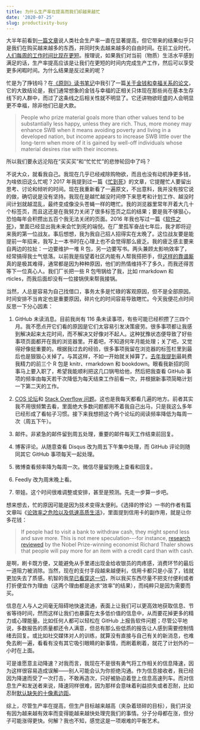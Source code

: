 ```yaml
---
title: 为什么生产率在提高而我们却越来越忙
date: '2020-07-25'
slug: productivity-busy
---
```


大半年前看到[一篇文章](http://groups.csail.mit.edu/mac/users/rauch/misc/worktime/)说人类社会生产率一直在显著提高，但它带来的结果似乎只是我们在购买越来越多的东西，并同时失去越来越多的自由时间。在前工业时代，[人们每周的工作时间比现在更短](https://groups.csail.mit.edu/mac/users/rauch/worktime/hours_workweek.html)。按理说，如果我们对当前（物质）生活水平感到满足的话，生产率提高应该是让我们在更短的时间内完成生产工作，然后可以享受更多闲暇时间。为什么结果是反过来的呢？

忙是为了挣钱吗？在[《原则》读书笔记](/cn/2020/07/principles-notes/)中我引了一篇[关于金钱和幸福关系的论文](https://link.springer.com/chapter/10.1007/978-90-481-2350-6_6)，它的大致结论是，我们通常想象的金钱与幸福的正相关只体现在那些尚在基本生存线下的人群中，而过了这条线之后相关性就不明显了。它还讲物欲旺盛的人会明显更不幸福，除非他们已是大款。

> People who prize material goals more than other values tend to be substantially less happy, unless they are rich. Thus, more money may enhance SWB when it means avoiding poverty and living in a developed nation, but income appears to increase SWB little over the long-term when more of it is gained by well-off individuals whose material desires rise with their incomes.

所以我们要永远沦陷在“买买买”和“忙忙忙”的悲惨轮回中了吗？

不说大众，就看我自己。我现在几乎已经戒除购物欲，而且也没有动机挣更多钱，为啥依旧这么忙呢？2017 年我提到过一篇《[忙到死](/cn/2017/07/busy-to-death/)》的文章，它提醒忙人要留出思考、讨论和倾听的时间。现在我重新看了一遍原文，不出意料，我并没有按它说的做，确切说是没有坚持。我现在是越忙越没时间停下来思考和计划工作、越没时间计划就越混乱，最终变成像没头苍蝇一样的瞎忙。我的浏览器里常年开着大几十个标签页，而且这还是在我努力关闭了很多标签页之后的结果；要是我不够狠心，恐怕每年会积攒出五百个我无法关闭的页面。2016 年我也写过一篇《[软件之死](/cn/2016/12/software-death/)》，里面已经显出我未来会忙到死的端倪。在厂里孤军奋战七年后，我才即将迎来我的第一位战友。事后想想，我为我自己招人招得实在太晚了。这位战友要是能提前一年招来，我写上一本书时在心理上也不会觉得那么疲乏。我的疲乏感主要来自两边的拉扯：一边要维护一堆 R 包，另一边要写书。两头兼顾太影响效率了，经常搞得我士气低落。以前我是指望着社区内能有人帮我搭把手，但[这样的靠谱厮](/cn/2019/04/996-icu/)真的是极其难得，通常都是因为种种原因，他们的热情维持不了多久，而我还得苦等下一位真心人。我们厂长把一些 R 包甩锅给了我，比如 rmarkdown 和 rticles，而我后面却没有一位接锅侠来帮我接锅。

当然，人总是容易为自己找借口，事务太多是忙碌的客观原因，但不是全部原因。时间安排不当肯定也是重要原因，碎片化的时间容易导致瞎忙。今天我便花点时间反思一下分心因素：

1. GitHub 未读消息。目前我尚有 116 条未读事项，有些可能已经积攒了三四个月。我不愿点开它们看的原因是它们太容易引发决策疲劳。很多事项都让我感到解决起来太花时间，而不解决又好像对不起人。这种犹豫状态便导致了好些事项页面都开在我的浏览器里。开着吧，不知道何年月能处理；关了吧，又觉得好像挺重要的。根据我过去的经验，很多事项我留在浏览器的标签栏里到最后也是狠狠心关掉了。与其这样，不如一开始就关掉算了。[去年我提到](/cn/2019/04/996-icu/)最耗费我精力的前三个 R 包是 knitr、rmarkdown 和 bookdown。眼看我新招的同事马上要入职了，希望我能顺利把这几口锅甩给他，然后把我查看 GitHub 事项的频率由每天若干次降低为每天结束工作前看一次，并根据新事项简略计划一下第二天的工作。

1. [COS 论坛](https://d.cosx.org)和 [Stack Overflow 问题](https://stackoverflow.com/users/559676)。这也是我每天都看几遍的地方。前者其实我不用很频繁去看，里面绝大多数问题都用不着我自己出马，只是我这么多年已经形成了看帖子习惯。接下来我想把这个两个论坛的阅读频率降低为每周一次（周五下午）。

1. 邮件。非紧急的邮件留到周五处理，重要的邮件每天工作结束前回复。

1. 博客评论。从随意查看 Disqus 改为周五下午集中处理，而 GitHub 评论则随同其它 GitHub 事项每天一起处理。

1. 微博查看频率降为每周一次。微信尽量留到晚上查看和回复。

1. Feedly 改为周末晚上看。

1. 带娃。这个时间很难调整或安排，甚至是预测。先走一步算一步吧。

想来想去，忙的原因可能是因为技术变得太便利。《选择的悖论》一书的作者有篇文章叫《[论效率之危险以及低速高质生活](https://psyche.co/ideas/why-efficiency-is-dangerous-and-slowing-down-makes-life-better)》，里面提到信用卡的副作用，就是让你多花钱：

> If people had to visit a bank to withdraw cash, they might spend less and save more. This is not mere speculation---for instance, [research reviewed](https://doi.org/10.1002/(SICI)1099-0771(199909)12:3%3c183::AID-BDM318%3e3.0.CO;2-F) by the Nobel Prize-winning economist Richard Thaler shows that people will pay more for an item with a credit card than with cash.

是啊，刷卡既方便，又能避免从手里递出现金给收银员的肉疼感，消费环节的最后一道阻力被消除。当然，现在的支付手段越来越便利，信用卡都只是小巫了，钱就更加失去了质感。机智的我[早已看穿这一切](/cn/2018/12/best-credit-card/)，所以我买东西尽量不把支付便利或者打折便宜作为理由（这两个理由都是追求“效率”的结果），而纯粹只是因为需要而买。

信息在人与人之间毫无阻碍地快速流通，表面上让我们可以更高效地获取信息、节省等待时间，然而这样让我们也暴露在太多低价值的信息中，从而要花掉更多的精力或心理能量。比如任何人都可以轻松在 GitHub 上报告软件问题；尽管公平地说，多数报告的质量都还令人满意，但总有那么些低质的报告让人感到需要控制情绪去回复。或比如社交媒体对人的训练，就算没有直接与自己有关的新消息，也难免去刷一遍，看看有没有其它吸引眼睛的新事情，而刷着刷着，就花了计划外的一小时在上面。

可是谁愿意主动降速？对我而言，我现在不是很有勇气将工作相关的信息降速，因为这样很容易造成误解——别人可能会认为你拒绝沟通。作为信息接收者，我已经因为降速而受了一次打击，不敢再造次，只好被胁迫着登上信息高速列车。而对信息生产和发送者来说，降速同样很难，因为那样会意味着利益损失或者忍耐，比如忍耐[默认缺失的十像素边距](/cn/2018/05/10px-margin/)。

综上，尽管生产率在提高，但生产目标越来越高（夹杂着琐碎的目标），我们并没有因为越来越有效率而变得能越来越快处理完我们的事情。分子分母都在涨，但分子可能涨得更快。何解？我也不知，感觉这是一项艰难的平衡艺术。
